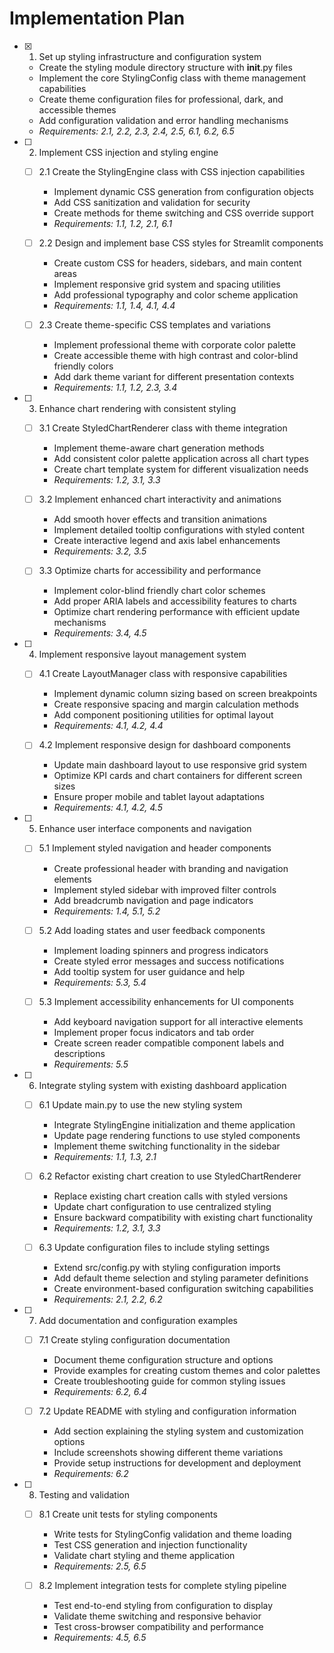 # Implementation Plan

- [x] 1. Set up styling infrastructure and configuration system
  - Create the styling module directory structure with __init__.py files
  - Implement the core StylingConfig class with theme management capabilities
  - Create theme configuration files for professional, dark, and accessible themes
  - Add configuration validation and error handling mechanisms
  - _Requirements: 2.1, 2.2, 2.3, 2.4, 2.5, 6.1, 6.2, 6.5_

- [ ] 2. Implement CSS injection and styling engine
  - [ ] 2.1 Create the StylingEngine class with CSS injection capabilities
    - Implement dynamic CSS generation from configuration objects
    - Add CSS sanitization and validation for security
    - Create methods for theme switching and CSS override support
    - _Requirements: 1.1, 1.2, 2.1, 6.1_

  - [ ] 2.2 Design and implement base CSS styles for Streamlit components
    - Create custom CSS for headers, sidebars, and main content areas
    - Implement responsive grid system and spacing utilities
    - Add professional typography and color scheme application
    - _Requirements: 1.1, 1.4, 4.1, 4.4_

  - [ ] 2.3 Create theme-specific CSS templates and variations
    - Implement professional theme with corporate color palette
    - Create accessible theme with high contrast and color-blind friendly colors
    - Add dark theme variant for different presentation contexts
    - _Requirements: 1.1, 1.2, 2.3, 3.4_

- [ ] 3. Enhance chart rendering with consistent styling
  - [ ] 3.1 Create StyledChartRenderer class with theme integration
    - Implement theme-aware chart generation methods
    - Add consistent color palette application across all chart types
    - Create chart template system for different visualization needs
    - _Requirements: 1.2, 3.1, 3.3_

  - [ ] 3.2 Implement enhanced chart interactivity and animations
    - Add smooth hover effects and transition animations
    - Implement detailed tooltip configurations with styled content
    - Create interactive legend and axis label enhancements
    - _Requirements: 3.2, 3.5_

  - [ ] 3.3 Optimize charts for accessibility and performance
    - Implement color-blind friendly chart color schemes
    - Add proper ARIA labels and accessibility features to charts
    - Optimize chart rendering performance with efficient update mechanisms
    - _Requirements: 3.4, 4.5_

- [ ] 4. Implement responsive layout management system
  - [ ] 4.1 Create LayoutManager class with responsive capabilities
    - Implement dynamic column sizing based on screen breakpoints
    - Create responsive spacing and margin calculation methods
    - Add component positioning utilities for optimal layout
    - _Requirements: 4.1, 4.2, 4.4_

  - [ ] 4.2 Implement responsive design for dashboard components
    - Update main dashboard layout to use responsive grid system
    - Optimize KPI cards and chart containers for different screen sizes
    - Ensure proper mobile and tablet layout adaptations
    - _Requirements: 4.1, 4.2, 4.5_

- [ ] 5. Enhance user interface components and navigation
  - [ ] 5.1 Implement styled navigation and header components
    - Create professional header with branding and navigation elements
    - Implement styled sidebar with improved filter controls
    - Add breadcrumb navigation and page indicators
    - _Requirements: 1.4, 5.1, 5.2_

  - [ ] 5.2 Add loading states and user feedback components
    - Implement loading spinners and progress indicators
    - Create styled error messages and success notifications
    - Add tooltip system for user guidance and help
    - _Requirements: 5.3, 5.4_

  - [ ] 5.3 Implement accessibility enhancements for UI components
    - Add keyboard navigation support for all interactive elements
    - Implement proper focus indicators and tab order
    - Create screen reader compatible component labels and descriptions
    - _Requirements: 5.5_

- [ ] 6. Integrate styling system with existing dashboard application
  - [ ] 6.1 Update main.py to use the new styling system
    - Integrate StylingEngine initialization and theme application
    - Update page rendering functions to use styled components
    - Implement theme switching functionality in the sidebar
    - _Requirements: 1.1, 1.3, 2.1_

  - [ ] 6.2 Refactor existing chart creation to use StyledChartRenderer
    - Replace existing chart creation calls with styled versions
    - Update chart configuration to use centralized styling
    - Ensure backward compatibility with existing chart functionality
    - _Requirements: 1.2, 3.1, 3.3_

  - [ ] 6.3 Update configuration files to include styling settings
    - Extend src/config.py with styling configuration imports
    - Add default theme selection and styling parameter definitions
    - Create environment-based configuration switching capabilities
    - _Requirements: 2.1, 2.2, 6.2_

- [ ] 7. Add documentation and configuration examples
  - [ ] 7.1 Create styling configuration documentation
    - Document theme configuration structure and options
    - Provide examples for creating custom themes and color palettes
    - Create troubleshooting guide for common styling issues
    - _Requirements: 6.2, 6.4_

  - [ ] 7.2 Update README with styling and configuration information
    - Add section explaining the styling system and customization options
    - Include screenshots showing different theme variations
    - Provide setup instructions for development and deployment
    - _Requirements: 6.2_

- [ ] 8. Testing and validation
  - [ ] 8.1 Create unit tests for styling components
    - Write tests for StylingConfig validation and theme loading
    - Test CSS generation and injection functionality
    - Validate chart styling and theme application
    - _Requirements: 2.5, 6.5_

  - [ ] 8.2 Implement integration tests for complete styling pipeline
    - Test end-to-end styling from configuration to display
    - Validate theme switching and responsive behavior
    - Test cross-browser compatibility and performance
    - _Requirements: 4.5, 6.5_